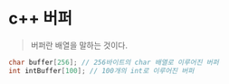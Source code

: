 # c++ 버퍼

> 버퍼란 배열을 말하는 것이다.

```cpp
char buffer[256]; // 256바이트의 char 배열로 이루어진 버퍼
int intBuffer[100]; // 100개의 int로 이루어진 버퍼
```
